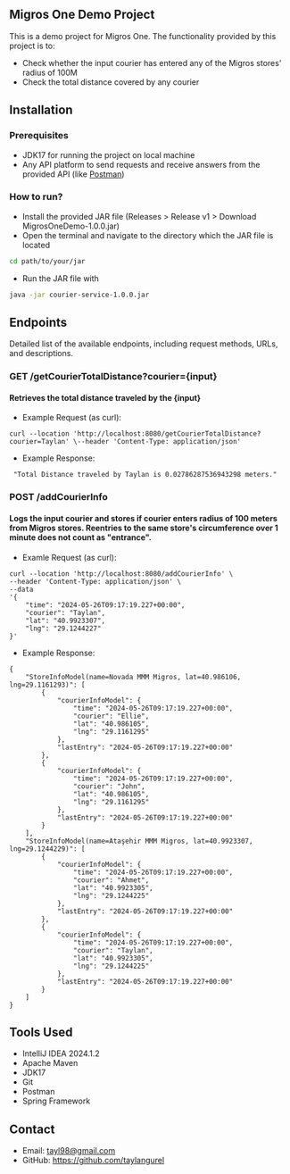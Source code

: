 ## Migros One Demo Project
This is a demo project for Migros One. The functionality provided by this project is to:
- Check whether the input courier has entered any of the Migros stores' radius of 100M
- Check the total distance covered by any courier

## Installation
### Prerequisites
- JDK17 for running the project on local machine
- Any API platform to send requests and receive answers from the provided API (like [Postman](https://www.postman.com/))

### How to run?
- Install the provided JAR file (Releases > Release v1 > Download MigrosOneDemo-1.0.0.jar)
- Open the terminal and navigate to the directory which the JAR file is located
```bash 
cd path/to/your/jar
```
- Run the JAR file with 
```bash 
java -jar courier-service-1.0.0.jar
```

## Endpoints
Detailed list of the available endpoints, including request methods, URLs, and descriptions.

### GET /getCourierTotalDistance?courier={input}
#### Retrieves the total distance traveled by the {input}
- Example Request (as curl):
```
curl --location 'http://localhost:8080/getCourierTotalDistance?courier=Taylan' \--header 'Content-Type: application/json'
```
- Example Response:
```
 "Total Distance traveled by Taylan is 0.02786287536943298 meters."
```

### POST /addCourierInfo
#### Logs the input courier and stores if courier enters radius of 100 meters from Migros stores. Reentries to the same store's circumference over 1 minute does not count as "entrance".  
- Examle Request (as curl): 
```
curl --location 'http://localhost:8080/addCourierInfo' \
--header 'Content-Type: application/json' \
--data 
'{
    "time": "2024-05-26T09:17:19.227+00:00",
    "courier": "Taylan",
    "lat": "40.9923307", 
    "lng": "29.1244227" 
}'
```
- Example Response:
```
{
    "StoreInfoModel(name=Novada MMM Migros, lat=40.986106, lng=29.1161293)": [
        {
            "courierInfoModel": {
                "time": "2024-05-26T09:17:19.227+00:00",
                "courier": "Ellie",
                "lat": "40.986105",
                "lng": "29.1161295"
            },
            "lastEntry": "2024-05-26T09:17:19.227+00:00"
        },
        {
            "courierInfoModel": {
                "time": "2024-05-26T09:17:19.227+00:00",
                "courier": "John",
                "lat": "40.986105",
                "lng": "29.1161295"
            },
            "lastEntry": "2024-05-26T09:17:19.227+00:00"
        }
    ],
    "StoreInfoModel(name=Ataşehir MMM Migros, lat=40.9923307, lng=29.1244229)": [
        {
            "courierInfoModel": {
                "time": "2024-05-26T09:17:19.227+00:00",
                "courier": "Ahmet",
                "lat": "40.9923305",
                "lng": "29.1244225"
            },
            "lastEntry": "2024-05-26T09:17:19.227+00:00"
        },
        {
            "courierInfoModel": {
                "time": "2024-05-26T09:17:19.227+00:00",
                "courier": "Taylan",
                "lat": "40.9923305",
                "lng": "29.1244225"
            },
            "lastEntry": "2024-05-26T09:17:19.227+00:00"
        }
    ]
}
  ```

## Tools Used

- IntelliJ IDEA 2024.1.2
- Apache Maven
- JDK17
- Git
- Postman
- Spring Framework

## Contact

- Email: tayl98@gmail.com
- GitHub: https://github.com/taylangurel


